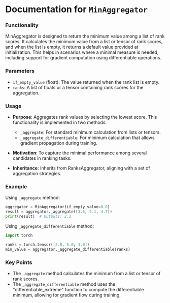 # Documentation for `MinAggregator`

### Functionality

MinAggregator is designed to return the minimum value among a list of rank scores. It calculates the minimum value from a list or tensor of rank scores, and when the list is empty, it returns a default value provided at initialization. This helps in scenarios where a minimal measure is needed, including support for gradient computation using differentiable operations.

### Parameters

- `if_empty_value` (float): The value returned when the rank list is empty.
- `ranks`: A list of floats or a tensor containing rank scores for the aggregation.

### Usage

- **Purpose**: Aggregates rank values by selecting the lowest score. This functionality is implemented in two methods:
    - `_aggregate`: For standard minimum calculation from lists or tensors.
    - `_aggregate_differentiable`: For minimum calculation that allows gradient propagation during training.

- **Motivation**: To capture the minimal performance among several candidates in ranking tasks.
- **Inheritance**: Inherits from RanksAggregator, aligning with a set of aggregation strategies.

### Example

Using `_aggregate` method:
```python
aggregator = MinAggregator(if_empty_value=0.0)
result = aggregator._aggregate([3.5, 2.1, 4.7])
print(result)  # Outputs: 2.1
```

Using `_aggregate_differentiable` method:
```python
import torch

ranks = torch.tensor([2.0, 5.0, 1.0])
min_value = aggregator._aggregate_differentiable(ranks)
```

### Key Points

- The `_aggregate` method calculates the minimum from a list or tensor of rank scores.
- The `_aggregate_differentiable` method uses the "differentiable_extreme" function to compute the differentiable minimum, allowing for gradient flow during training.